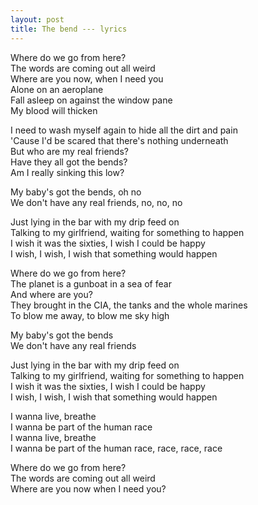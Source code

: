```yaml
---
layout: post
title: The bend --- lyrics
---
```


Where do we go from here?  
The words are coming out all weird  
Where are you now, when I need you  
Alone on an aeroplane  
Fall asleep on against the window pane  
My blood will thicken  

I need to wash myself again to hide all the dirt and pain  
'Cause I'd be scared that there's nothing underneath  
But who are my real friends?  
Have they all got the bends?  
Am I really sinking this low?  

My baby's got the bends, oh no  
We don't have any real friends, no, no, no  

Just lying in the bar with my drip feed on  
Talking to my girlfriend, waiting for something to happen  
I wish it was the sixties, I wish I could be happy  
I wish, I wish, I wish that something would happen  

Where do we go from here?  
The planet is a gunboat in a sea of fear  
And where are you?  
They brought in the CIA, the tanks and the whole marines  
To blow me away, to blow me sky high  

My baby's got the bends  
We don't have any real friends  

Just lying in the bar with my drip feed on  
Talking to my girlfriend, waiting for something to happen  
I wish it was the sixties, I wish I could be happy  
I wish, I wish, I wish that something would happen  

I wanna live, breathe  
I wanna be part of the human race  
I wanna live, breathe  
I wanna be part of the human race, race, race, race  

Where do we go from here?  
The words are coming out all weird  
Where are you now when I need you?  

